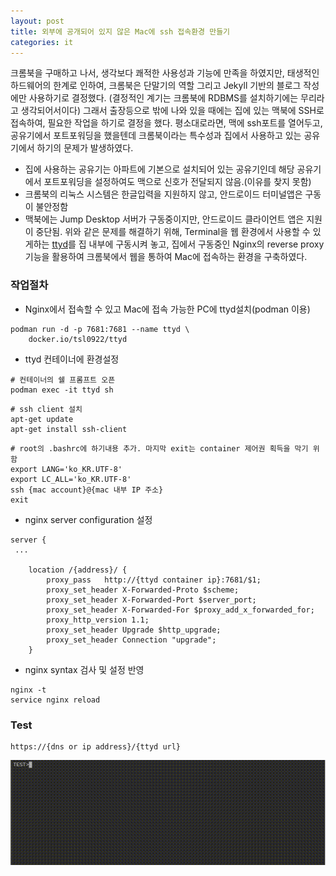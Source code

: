 ```yaml
---
layout: post
title: 외부에 공개되어 있지 않은 Mac에 ssh 접속환경 만들기
categories: it
---
```

  크롬북을 구매하고 나서, 생각보다 쾌적한 사용성과 기능에 만족을 하였지만, 태생적인 하드웨어의 한계로 인하여, 크롬북은 단말기의 역할 그리고 Jekyll 기반의 블로그 작성에만 사용하기로 결정했다. (결정적인 계기는 크롬북에 RDBMS를 설치하기에는 무리라고 생각되어서이다)
  그래서 출장등으로 밖에 나와 있을 때에는 집에 있는 맥북에 SSH로 접속하여, 필요한 작업을 하기로 결정을 했다. 평소대로라면, 맥에 ssh포트를 열어두고, 공유기에서 포트포워딩을 했을텐데 크롬북이라는 특수성과 집에서 사용하고 있는 공유기에서 하기의 문제가 발생하였다.
  - 집에 사용하는 공유기는 아파트에 기본으로 설치되어 있는 공유기인데 해당 공유기에서 포트포워딩을 설정하여도 맥으로 신호가 전달되지 않음.(이유를 찾지 못함)
  - 크롬북의 리눅스 시스템은 한글입력을 지원하지 않고, 안드로이드 터미널앱은 구동이 불안정함
  - 맥북에는 Jump Desktop 서버가 구동중이지만, 안드로이드 클라이언트 앱은 지원이 중단됨. 
  위와 같은 문제를 해결하기 위해, Terminal을 웹 환경에서 사용할 수 있게하는 [ttyd](https://github.com/tsl0922/ttyd)를 집 내부에 구동시켜 놓고, 집에서 구동중인 Nginx의 reverse proxy 기능을 활용하여 크롬북에서 웹을 통하여 Mac에 접속하는 환경을 구축하였다.

### 작업절차
- Nginx에서 접속할 수 있고 Mac에 접속 가능한 PC에 ttyd설치(podman 이용)
```text
podman run -d -p 7681:7681 --name ttyd \
    docker.io/tsl0922/ttyd
``` 

- ttyd 컨테이너에 환경설정  
```text
# 컨테이너의 쉘 프롬프트 오픈
podman exec -it ttyd sh
```
```text
# ssh client 설치
apt-get update
apt-get install ssh-client  
```
```text
# root의 .bashrc에 하기내용 추가. 마지막 exit는 container 제어권 획득을 막기 위함
export LANG='ko_KR.UTF-8'
export LC_ALL='ko_KR.UTF-8'
ssh {mac account}@{mac 내부 IP 주소}
exit
```

- nginx server configuration 설정
```text
server {
 ...

    location /{address}/ {
        proxy_pass   http://{ttyd container ip}:7681/$1;
        proxy_set_header X-Forwarded-Proto $scheme;
        proxy_set_header X-Forwarded-Port $server_port;
        proxy_set_header X-Forwarded-For $proxy_add_x_forwarded_for;
        proxy_http_version 1.1;
        proxy_set_header Upgrade $http_upgrade;
        proxy_set_header Connection "upgrade";
    }
```

- nginx syntax 검사 및 설정 반영
```text
nginx -t
service nginx reload
```

### Test
```text
https://{dns or ip address}/{ttyd url}
```
![Test Image](/assets/images/20220621-test_result.gif)

